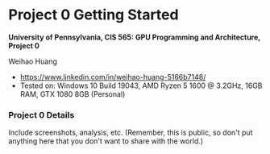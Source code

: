 Project 0 Getting Started
====================

**University of Pennsylvania, CIS 565: GPU Programming and Architecture, Project 0**

Weihao Huang
* https://www.linkedin.com/in/weihao-huang-5166b7148/
* Tested on: Windows 10 Build 19043, AMD Ryzen 5 1600 @ 3.2GHz, 16GB RAM, GTX 1080 8GB (Personal)

### Project 0 Details

Include screenshots, analysis, etc. (Remember, this is public, so don't put
anything here that you don't want to share with the world.)

